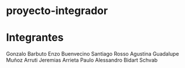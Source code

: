 # proyecto-integrador

# Integrantes
Gonzalo Barbuto
Enzo Buenvecino
Santiago Rosso
Agustina Guadalupe Muñoz Arruti
Jeremias Arrieta
Paulo Alessandro Bidart Schvab
